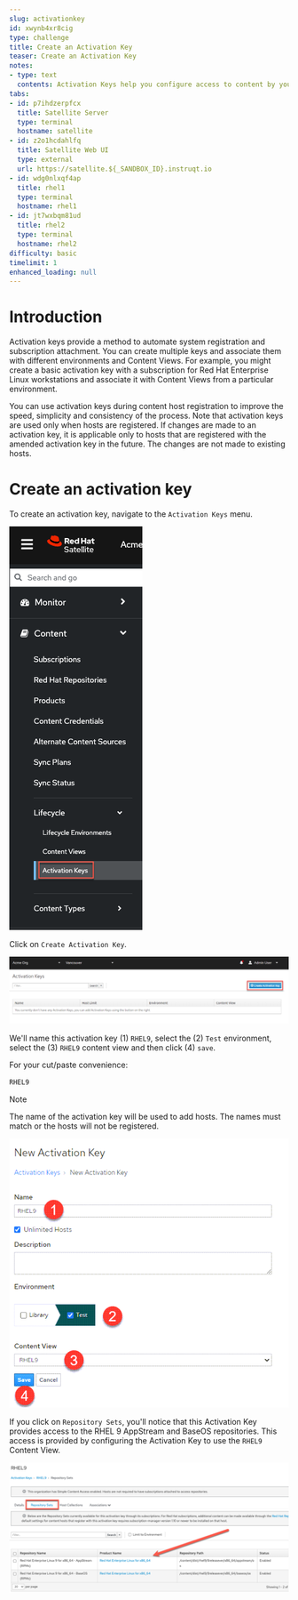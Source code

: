 ```yaml
---
slug: activationkey
id: xwynb4xr8cig
type: challenge
title: Create an Activation Key
teaser: Create an Activation Key
notes:
- type: text
  contents: Activation Keys help you configure access to content by your hosts.
tabs:
- id: p7ihdzerpfcx
  title: Satellite Server
  type: terminal
  hostname: satellite
- id: z2o1hcdahlfq
  title: Satellite Web UI
  type: external
  url: https://satellite.${_SANDBOX_ID}.instruqt.io
- id: wdg0nlxqf4ap
  title: rhel1
  type: terminal
  hostname: rhel1
- id: jt7wxbqm81ud
  title: rhel2
  type: terminal
  hostname: rhel2
difficulty: basic
timelimit: 1
enhanced_loading: null
---
```

Introduction
===
Activation keys provide a method to automate system registration and subscription attachment. You can create multiple keys and associate them with different environments and Content Views. For example, you might create a basic activation key with a subscription for Red Hat Enterprise Linux workstations and associate it with Content Views from a particular environment.

You can use activation keys during content host registration to improve the speed, simplicity and consistency of the process. Note that activation keys are used only when hosts are registered. If changes are made to an activation key, it is applicable only to hosts that are registered with the amended activation key in the future. The changes are not made to existing hosts.

Create an activation key
===
To create an activation key, navigate to the `Activation Keys` menu.

![](../assets/akmenu.png)

Click on `Create Activation Key`.

![](../assets/createak.png)

We'll name this activation key (1) `RHEL9`, select the (2) `Test` environment, select the (3) `RHEL9` content view and then click (4) `save`.

For your cut/paste convenience:

```bash
RHEL9
```
> [!NOTE]
> The name of the activation key will be used to add hosts. The names must match or the hosts will not be registered.

![](../assets/akcreation.png)

If you click on `Repository Sets`, you'll notice that this Activation Key provides access to the RHEL 9 AppStream and BaseOS repositories. This access is provided by configuring the Activation Key to use the `RHEL9` Content View.

![akrepos](../assets/akrepos.png)
